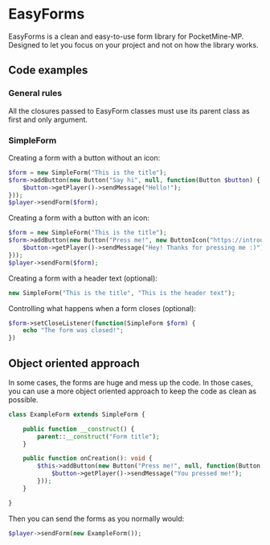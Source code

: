 # EasyForms

EasyForms is a clean and easy-to-use form library for PocketMine-MP. Designed to let you focus on your project and not on how the library works.

## Code examples

### General rules

All the closures passed to EasyForm classes must use its parent class as first and only argument.

### SimpleForm

Creating a form with a button without an icon:
```php
$form = new SimpleForm("This is the title");
$form->addButton(new Button("Say hi", null, function(Button $button) {
    $button->getPlayer()->sendMessage("Hello!");
}));
$player->sendForm($form);
```

Creating a form with a button with an icon:
```php
$form = new SimpleForm("This is the title");
$form->addButton(new Button("Press me!", new ButtonIcon("https://introduce-the-image-url.here"), function(Button $button) {
    $button->getPlayer()->sendMessage("Hey! Thanks for pressing me :)");
}));
$player->sendForm($form);
```

Creating a form with a header text (optional):
```php
new SimpleForm("This is the title", "This is the header text");
```

Controlling what happens when a form closes (optional):
```php
$form->setCloseListener(function(SimpleForm $form) {
    echo "The form was closed!";
})
```

## Object oriented approach

In some cases, the forms are huge and mess up the code. In those cases, you can use a more object oriented approach to keep the code as clean as possible.   

```php
class ExampleForm extends SimpleForm {

    public function __construct() {
        parent::__construct("Form title");
    }

    public function onCreation(): void {
        $this->addButton(new Button("Press me!", null, function(Button $button) {
            $button->getPlayer()->sendMessage("You pressed me!");
        }));
    }

}
```

Then you can send the forms as you normally would:
```php
$player->sendForm(new ExampleForm());
```





